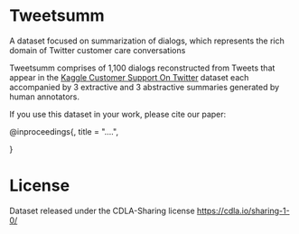 # Tweetsumm
A dataset focused on summarization of dialogs, which represents the rich domain of Twitter customer care conversations 

Tweetsumm comprises of 1,100 dialogs reconstructed from Tweets that appear in the [Kaggle Customer Support On Twitter](www.kaggle.com/thoughtvector/customer-support-on-twitter) dataset each accompanied by 3 extractive and 3 abstractive summaries generated by human annotators.


If you use this dataset in your work, please cite our paper:

@inproceedings{,
    title = "....",
    
}


# License
Dataset released under the CDLA-Sharing license https://cdla.io/sharing-1-0/
